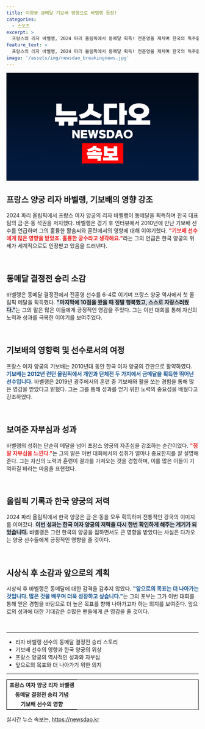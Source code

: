 ```yaml
---
title: 여양궁 금메달 기보배 영향으로 바벨랭 등장!
categories:
  - 스포츠
excerpt: >
  프랑스의 리자 바벨랭, 2024 파리 올림픽에서 동메달 획득! 전훈영을 제치며 한국의 독주를 저지하고 전설 기보배의 영향력에 감사. 감격의 순간을 전한 그의 이야기가 궁금하다!
feature_text: >
  프랑스의 리자 바벨랭, 2024 파리 올림픽에서 동메달 획득! 전훈영을 제치며 한국의 독주를 저지하고 전설 기보배의 영향력에 감사. 감격의 순간을 전한 그의 이야기가 궁금하다!
image: '/assets/img/newsdao_breakingnews.jpg'
---
```


<p><img src="/assets/img/newsdao_breakingnews.jpg" alt="ontimetimes 속보" /></p>

<h2 data-ke-size="size26">프랑스 양궁 리자 바벨랭, 기보배의 영향 강조</h2>

<p data-ke-size="size16">2024 파리 올림픽에서 프랑스 여자 양궁의 리자 바벨랭이 동메달을 획득하며 한국 대표팀의 금·은·동 석권을 저지했다. 바벨랭은 경기 후 인터뷰에서 2010년에 만난 기보배 선수를 언급하며 그의 훌륭한 활솜씨와 훈련에서의 영향에 대해 이야기했다. <b><span style="color: #ee2323;">"기보배 선수에게 많은 영향을 받았죠. 훌륭한 궁수라고 생각해요."</span></b>라는 그의 언급은 한국 양궁의 위세가 세계적으로도 인정받고 있음을 드러낸다.</p>

<p data-ke-size="size16">&nbsp;</p>

<h2 data-ke-size="size26">동메달 결정전 승리 소감</h2>

<p data-ke-size="size16">바벨랭은 동메달 결정전에서 전훈영 선수를 6-4로 이기며 프랑스 양궁 역사에서 첫 올림픽 메달을 획득했다. <b><span style="background-color: #21538527;">"마지막에 10점을 쐈을 때 정말 행복했고, 스스로 자랑스러웠다."</span></b>는 그의 말은 많은 이들에게 긍정적인 영감을 주었다. 그는 이번 대회를 통해 자신의 노력과 성과를 극복한 이야기를 보여주었다.</p>

<p data-ke-size="size16">&nbsp;</p>

<h2 data-ke-size="size26">기보배의 영향력 및 선수로서의 여정</h2>

<p data-ke-size="size16">프랑스 여자 양궁의 기보배는 2010년대 동안 한국 여자 양궁의 간판으로 활약하였다. <b><span style="color: #1a5490;">기보배는 2012년 런던 올림픽에서 개인과 단체전 두 가지에서 금메달을 획득한 뛰어난 선수입니다.</span></b> 바벨랭은 2019년 광주에서의 훈련 중 기보배와 활을 쏘는 경험을 통해 많은 영감을 받았다고 밝혔다. 그는 그를 통해 성과를 얻기 위한 노력의 중요성을 배웠다고 강조하였다.</p>

<p data-ke-size="size16">&nbsp;</p>

<h2 data-ke-size="size26">보여준 자부심과 성과</h2>

<p data-ke-size="size16">바벨랭의 성취는 단순히 메달을 넘어 프랑스 양궁의 자존심을 강조하는 순간이었다. <b><span style="color: #ee2323;">"정말 자부심을 느낀다."</span></b>는 그의 말은 이번 대회에서의 성취가 얼마나 중요한지를 잘 설명해준다. 그는 자신의 노력과 훈련이 결과를 가져오는 것을 경험하며, 이를 많은 이들이 기억하길 바라는 마음을 표현했다.</p>

<p data-ke-size="size16">&nbsp;</p>

<h2 data-ke-size="size26">올림픽 기록과 한국 양궁의 저력</h2>

<p data-ke-size="size16">2024 파리 올림픽에서 한국 양궁은 금·은·동을 모두 획득하며 전통적인 강국의 이미지를 이어갔다. <b><span style="background-color: #21538527;">이번 성과는 한국 여자 양궁의 저력을 다시 한번 확인하게 해주는 계기가 되었습니다.</span></b> 바벨랭은 그런 한국의 양궁을 접하면서도 큰 영향을 받았다는 사실은 다가오는 양궁 선수들에게 긍정적인 영향을 줄 것이다.</p>

<p data-ke-size="size16">&nbsp;</p>

<h2 data-ke-size="size26">시상식 후 소감과 앞으로의 계획</h2>

<p data-ke-size="size16">시상식 후 바벨랭은 동메달에 대한 감격을 감추지 않았다. <b><span style="color: #1a5490;">"앞으로의 목표는 더 나아가는 것입니다. 많은 것을 배우며 더욱 성장하고 싶습니다."</span></b>는 그의 포부는 그가 이번 대회를 통해 얻은 경험을 바탕으로 더 높은 목표를 향해 나아가고자 하는 의지를 보여준다. 앞으로의 성과에 대한 기대감은 수많은 팬들에게 큰 영감을 줄 것이다.</p>

<p data-ke-size="size16">&nbsp;</p>

<hr>

<ul>
    <li>리자 바벨랭 선수의 동메달 결정전 승리 스토리</li>
    <li>기보배 선수의 영향과 한국 양궁의 위상</li>
    <li>프랑스 양궁의 역사적인 성과와 자부심</li>
    <li>앞으로의 목표와 더 나아가기 위한 의지</li>
</ul>

<hr>

<table style="width: 100%; border: 1px solid black;">
    <tr>
        <td style="text-align: center; height: 17px;"><b>프랑스 여자 양궁 리자 바벨랭</b></td>
    </tr>
    <tr>
        <td style="text-align: center; height: 17px;"><b>동메달 결정전 승리 기념</b></td>
    </tr>
    <tr>
        <td style="text-align: center; height: 17px;"><b>기보배 선수의 영향</b></td>
    </tr>
</table>
실시간 뉴스 속보는, <a href="https://newsdao.kr" rel="dofollow">https://newsdao.kr</a>


